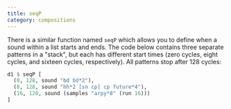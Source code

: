 ```yaml
---
title: seqP
category: compositions
---
```


There is a similar function named `seqP` which allows you to define when
a sound within a list starts and ends. The code below contains three
separate patterns in a "stack", but each has different start times 
(zero cycles, eight cycles, and sixteen cycles, respectively). All
patterns stop after 128 cycles:

~~~~ haskell
d1 $ seqP [ 
  (0, 128, sound "bd bd*2"), 
  (8, 128, sound "hh*2 [sn cp] cp future*4"), 
  (16, 128, sound (samples "arpy*8" (run 16)))
]
~~~~
